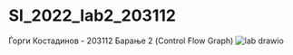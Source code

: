 # SI_2022_lab2_203112
Ѓорги Костадинов - 203112
Барање 2 (Control Flow Graph) 
![lab drawio](https://user-images.githubusercontent.com/72806483/171185322-2b222c9d-4085-4b51-90d5-305a328f5125.png)
